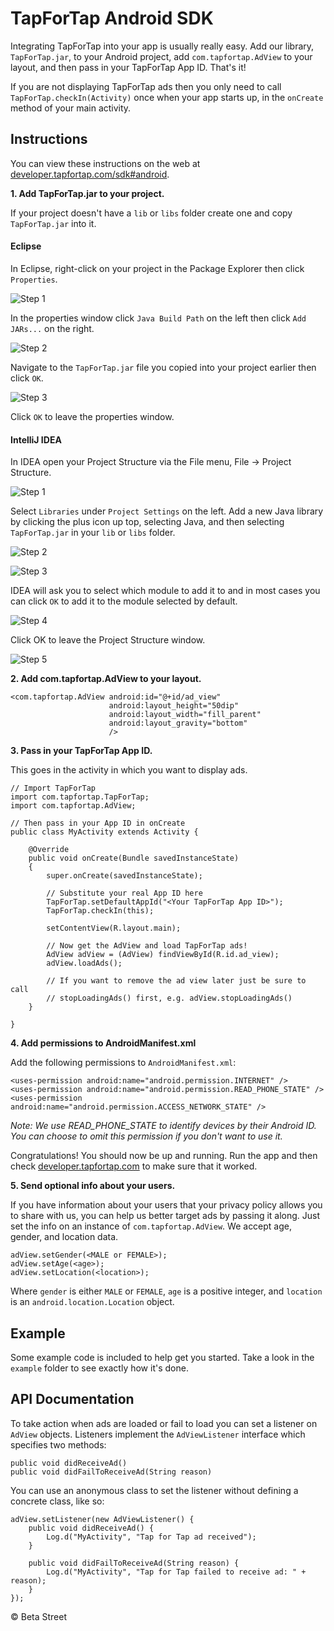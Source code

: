 # TapForTap Android SDK

Integrating TapForTap into your app is usually really easy. Add our library,
`TapForTap.jar`, to your Android project, add `com.tapfortap.AdView` to
your layout, and then pass in your TapForTap App ID. That's it!

If you are not displaying TapForTap ads then you only need to call
`TapForTap.checkIn(Activity)` once when your app starts up, in the
`onCreate` method of your main activity.

## Instructions

You can view these instructions on the web at
[developer.tapfortap.com/sdk#android](http://developer.tapfortap.com/sdk#android).

**1. Add TapForTap.jar to your project.**

If your project doesn't have a `lib` or `libs` folder create one and
copy `TapForTap.jar` into it.

#### Eclipse

In Eclipse, right-click on your project in the Package Explorer then click
`Properties`.

![Step 1](http://developer.tapfortap.com/images/eclipse-01.png)

In the properties window click `Java Build Path` on the left then click
`Add JARs...` on the right.

![Step 2](http://developer.tapfortap.com/images/eclipse-02.png)

Navigate to the `TapForTap.jar` file you copied into your project earlier then
click `OK`.

![Step 3](http://developer.tapfortap.com/images/eclipse-03.png)

Click `OK` to leave the properties window.


#### IntelliJ IDEA

In IDEA open your Project Structure via the File menu, File &rarr;
Project Structure.

![Step 1](http://developer.tapfortap.com/images/idea-01.png)

Select `Libraries` under `Project Settings` on the left. Add a new Java
library by clicking the plus icon up top, selecting Java, and then selecting
`TapForTap.jar` in your `lib` or `libs` folder.

![Step 2](http://developer.tapfortap.com/images/idea-02.png)

![Step 3](http://developer.tapfortap.com/images/idea-03.png)

IDEA will ask you to select which module to add it to and in most cases you
can click `OK` to add it to the module selected by default.

![Step 4](http://developer.tapfortap.com/images/idea-04.png)

Click OK to leave the Project Structure window.

![Step 5](http://developer.tapfortap.com/images/idea-05.png)

**2. Add com.tapfortap.AdView to your layout.**

    <com.tapfortap.AdView android:id="@+id/ad_view"
                          android:layout_height="50dip"
                          android:layout_width="fill_parent"
                          android:layout_gravity="bottom"
                          />

**3. Pass in your TapForTap App ID.**

This goes in the activity in which you want to display ads.

    // Import TapForTap
    import com.tapfortap.TapForTap;
    import com.tapfortap.AdView;

    // Then pass in your App ID in onCreate
    public class MyActivity extends Activity {

        @Override
        public void onCreate(Bundle savedInstanceState)
        {
            super.onCreate(savedInstanceState);

            // Substitute your real App ID here
            TapForTap.setDefaultAppId("<Your TapForTap App ID>");
            TapForTap.checkIn(this);
    
            setContentView(R.layout.main);

            // Now get the AdView and load TapForTap ads!
            AdView adView = (AdView) findViewById(R.id.ad_view);
            adView.loadAds();

            // If you want to remove the ad view later just be sure to call
            // stopLoadingAds() first, e.g. adView.stopLoadingAds()
        }

    }

**4. Add permissions to AndroidManifest.xml**

Add the following permissions to `AndroidManifest.xml`:

    
    <uses-permission android:name="android.permission.INTERNET" />
    <uses-permission android:name="android.permission.READ_PHONE_STATE" />
    <uses-permission android:name="android.permission.ACCESS_NETWORK_STATE" />

*Note: We use READ_PHONE_STATE to identify devices by their Android ID. You can
choose to omit this permission if you don't want to use it.*

Congratulations! You should now be up and running. Run the app and then
check [developer.tapfortap.com](http://developer.tapfortap.com/) to make sure that
it worked.

**5. Send optional info about your users.**

If you have information about your users that your privacy policy allows you to
share with us, you can help us better target ads by passing it along. Just set
the info on an instance of `com.tapfortap.AdView`. We accept age, gender, and
location data.

    adView.setGender(<MALE or FEMALE>);
    adView.setAge(<age>);
    adView.setLocation(<location>);

Where `gender` is either `MALE` or `FEMALE`, `age` is a positive integer, and `location`
is an `android.location.Location` object.


## Example

Some example code is included to help get you started. Take a look in the
`example` folder to see exactly how it's done.

## API Documentation

To take action when ads are loaded or fail to load you can set a listener on
`AdView` objects. Listeners implement the `AdViewListener` interface which
specifies two methods:

    public void didReceiveAd()
    public void didFailToReceiveAd(String reason)

You can use an anonymous class to set the listener without defining a concrete
class, like so:

    adView.setListener(new AdViewListener() {
        public void didReceiveAd() {
            Log.d("MyActivity", "Tap for Tap ad received");
        }

        public void didFailToReceiveAd(String reason) {
            Log.d("MyActivity", "Tap for Tap failed to receive ad: " + reason);
        }
    });

&copy; Beta Street
